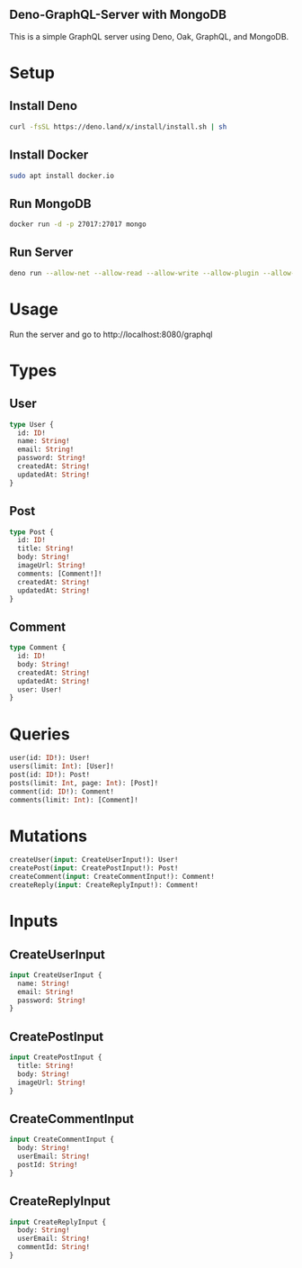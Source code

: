 ## Deno-GraphQL-Server with MongoDB

This is a simple GraphQL server using Deno, Oak, GraphQL, and MongoDB.

# Setup

## Install Deno

```bash
curl -fsSL https://deno.land/x/install/install.sh | sh
```

## Install Docker

```bash
sudo apt install docker.io
```

## Run MongoDB

```bash
docker run -d -p 27017:27017 mongo
```

## Run Server

```bash
deno run --allow-net --allow-read --allow-write --allow-plugin --allow-env --unstable app.ts
```

# Usage

Run the server and go to http://localhost:8080/graphql

# Types

## User

```graphql
type User {
  id: ID!
  name: String!
  email: String!
  password: String!
  createdAt: String!
  updatedAt: String!
}
```

## Post

```graphql
type Post {
  id: ID!
  title: String!
  body: String!
  imageUrl: String!
  comments: [Comment!]!
  createdAt: String!
  updatedAt: String!
}
```

## Comment

```graphql
type Comment {
  id: ID!
  body: String!
  createdAt: String!
  updatedAt: String!
  user: User!
}
```

# Queries

```graphql
user(id: ID!): User!
users(limit: Int): [User]!
post(id: ID!): Post!
posts(limit: Int, page: Int): [Post]!
comment(id: ID!): Comment!
comments(limit: Int): [Comment]!
```

# Mutations

```graphql
createUser(input: CreateUserInput!): User!
createPost(input: CreatePostInput!): Post!
createComment(input: CreateCommentInput!): Comment!
createReply(input: CreateReplyInput!): Comment!
```

# Inputs

## CreateUserInput

```graphql
input CreateUserInput {
  name: String!
  email: String!
  password: String!
}
```

## CreatePostInput

```graphql
input CreatePostInput {
  title: String!
  body: String!
  imageUrl: String!
}
```

## CreateCommentInput

```graphql
input CreateCommentInput {
  body: String!
  userEmail: String!
  postId: String!
}
```

## CreateReplyInput

```graphql
input CreateReplyInput {
  body: String!
  userEmail: String!
  commentId: String!
}
```